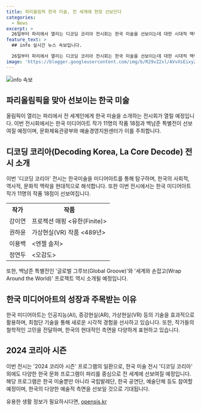 ```yaml
---
title: 파리올림픽 한국 미술, 전 세계에 현장 선보인다
categories:
  - News
excerpt: >
  26일부터 파리에서 열리는 디코딩 코리아 전시회는 한국 미술을 선보이는데 대한 시대적 맥락을 탐구하는 미디어아트 작가 11명의 작품 18점을 전시한다. 이를 통해 한국의 복잡성과 다양성을 현대적 미디어아트로 해독하며, 백남준 특별전도 열린다. 한국 미디어아트가 인공지능, 증강현실, 가상현실 등 기술적 탁월함과 다양한 시도로 주목받는 가운데, 이번 전시는 최첨단 기술을 활용한 작품으로 동시대 한국 작가들의 철학적 고민을 전달하는 한편, 파리를 찾은 전 세계인에게 한국을 입체적으로 이해할 수 있는 계기를 제공한다. 
feature_text: >
  ## info 실시간 뉴스 속보입니다.

  26일부터 파리에서 열리는 디코딩 코리아 전시회는 한국 미술을 선보이는데 대한 시대적 맥락을 탐구하는 미디어아트 작가 11명의 작품 18점을 전시한다. 이를 통해 한국의 복잡성과 다양성을 현대적 미디어아트로 해독하며, 백남준 특별전도 열린다. 한국 미디어아트가 인공지능, 증강현실, 가상현실 등 기술적 탁월함과 다양한 시도로 주목받는 가운데, 이번 전시는 최첨단 기술을 활용한 작품으로 동시대 한국 작가들의 철학적 고민을 전달하는 한편, 파리를 찾은 전 세계인에게 한국을 입체적으로 이해할 수 있는 계기를 제공한다. 
image: 'https://blogger.googleusercontent.com/img/b/R29vZ2xl/AVvXsEixyZcFfHzMRdzZMjFBmAUKJYCLCGyLL1o632UiGVXcaFdKo_bkvkuCioo0uUKlGfBVcT3P84aROyZIXSBEx3Aw5nCQ3pTgDom1WDC4m8eifvWiAmWEEVb4x6G_l8C0QH225ldMjyaFvpxGEBGNO37VmDTDMHGhJPq73UglMfDca1-0aw/s1600/blogspot.png'
---
```


<p><img src="https://blogger.googleusercontent.com/img/b/R29vZ2xl/AVvXsEixyZcFfHzMRdzZMjFBmAUKJYCLCGyLL1o632UiGVXcaFdKo_bkvkuCioo0uUKlGfBVcT3P84aROyZIXSBEx3Aw5nCQ3pTgDom1WDC4m8eifvWiAmWEEVb4x6G_l8C0QH225ldMjyaFvpxGEBGNO37VmDTDMHGhJPq73UglMfDca1-0aw/s1600/blogspot.png" alt="info 속보" /></p>

<h2 data-ke-size="size26">파리올림픽을 맞아 선보이는 한국 미술</h2>

<p data-ke-size="size16">올림픽이 열리는 파리에서 전 세계인에게 한국 미술을 소개하는 전시회가 열릴 예정입니다. 이번 전시회에서는 한국 미디어아트 작가 11명의 작품 18점과 백남준 특별전이 선보여질 예정이며, 문화체육관광부와 예술경영지원센터가 이를 주최합니다.</p>

<h2 data-ke-size="size26">디코딩 코리아(Decoding Korea, La Core Decode) 전시 소개</h2>

<p data-ke-size="size16">이번 '디코딩 코리아' 전시는 한국미술을 미디어아트를 통해 탐구하며, 한국의 사회적, 역사적, 문화적 맥락을 현대적으로 해석합니다. 또한 이번 전시에서는 한국 미디어아트 작가 11명의 작품 18점이 선보여집니다.</p>

<table>
  <tr>
    <th>작가</th>
    <th>작품</th>
  </tr>
  <tr>
    <td>강이연</td>
    <td>프로젝션 매핑 <유한(Finite)></td>
  </tr>
  <tr>
    <td>권하윤</td>
    <td>가상현실(VR) 작품 <489년></td>
  </tr>
  <tr>
    <td>이용백</td>
    <td><엔젤 솔저></td>
  </tr>
  <tr>
    <td>정연두</td>
    <td><오감도></td>
  </tr>
</table>

<p data-ke-size="size16">또한, 백남준 특별전인 '글로벌 그루브(Global Groove)'와 '세계와 손잡고(Wrap Around the World)' 프로젝트 역시 소개될 예정입니다.</p>

<h2 data-ke-size="size26">한국 미디어아트의 성장과 주목받는 이유</h2>

<p data-ke-size="size16">한국 미디어아트는 인공지능(AI), 증강현실(AR), 가상현실(VR) 등의 기술을 효과적으로 활용하며, 최첨단 기술을 통해 새로운 시각적 경험을 선사하고 있습니다. 또한, 작가들의 철학적인 고민을 전달하며, 한국의 현대적인 측면을 다양하게 표현하고 있습니다.</p>

<h2 data-ke-size="size26">2024 코리아 시즌</h2>

<p data-ke-size="size16">이번 전시는 '2024 코리아 시즌' 프로그램의 일환으로, 한국 미술 전시 '디코딩 코리아' 외에도 다양한 한국 문화 프로그램이 파리를 중심으로 전 세계에 선보여질 예정입니다. 해당 프로그램은 한국 미술뿐만 아니라 국립발레단, 한국 공연단, 예술단체 등도 참여할 예정이며, 한국의 다양한 예술적 측면을 선보일 것으로 기대됩니다.</p>
유용한 생활 정보가 필요하시다면, <a href="https://opensis.kr" rel="dofollow">opensis.kr</a>



